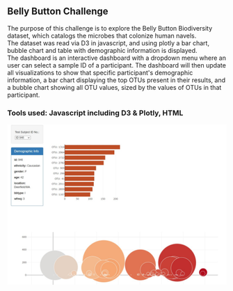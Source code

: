 ## Belly Button Challenge

The purpose of this challenge is to explore the Belly Button Biodiversity dataset, which catalogs the microbes that colonize human navels. <br>
The dataset was read via D3 in javascript, and using plotly a bar chart, bubble chart and table with demographic information is displayed. <br>
The dashboard is an interactive dashboard with a dropdown menu where an user can select a sample ID of a participant. The dashboard will then update all visualizations to show that specific participant's demographic information, a bar chart displaying the top OTUs present in their results, and a bubble chart showing all OTU values, sized by the values of OTUs in that participant. <br>
### Tools used: Javascript including D3 & Plotly, HTML 
![dashboard](preview.jpg)
